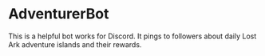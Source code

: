 # AdventurerBot
This is a helpful bot works for Discord. It pings to followers about daily Lost Ark adventure islands and their rewards.
